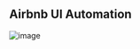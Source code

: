 ## Airbnb UI Automation

![image](https://github.com/user-attachments/assets/d723c2dd-2f0a-4874-9166-a41ef13419b2)

